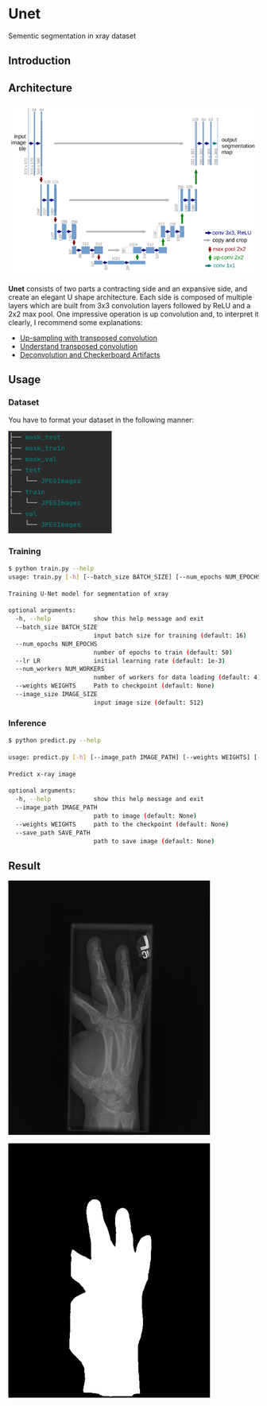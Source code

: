 # Unet
Sementic segmentation in xray dataset

## Introduction

## Architecture

![architecture](images/architecture.png)

**Unet** consists of two parts a contracting side and an expansive side, and create
an elegant U shape architecture. Each side is composed of multiple layers which are built
from 3x3 convolution layers followed by ReLU and a 2x2 max pool. One impressive operation is 
up convolution and, to interpret it clearly, I recommend some explanations:
- [Up-sampling with transposed convolution](https://naokishibuya.medium.com/up-sampling-with-transposed-convolution-9ae4f2df52d0)
- [Understand transposed convolution](https://naokishibuya.medium.com/up-sampling-with-transposed-convolution-9ae4f2df52d0)
- [Deconvolution and Checkerboard Artifacts](https://distill.pub/2016/deconv-checkerboard/)

## Usage

### Dataset 

You have to format your dataset in the following manner:

![tree](images/tree.png)

### Training

```bash
$ python train.py --help
usage: train.py [-h] [--batch_size BATCH_SIZE] [--num_epochs NUM_EPOCHS] [--lr LR] [--num_workers NUM_WORKERS] [--weights WEIGHTS] [--image_size IMAGE_SIZE]

Training U-Net model for segmentation of xray

optional arguments:
  -h, --help            show this help message and exit
  --batch_size BATCH_SIZE
                        input batch size for training (default: 16)
  --num_epochs NUM_EPOCHS
                        number of epochs to train (default: 50)
  --lr LR               initial learning rate (default: 1e-3)
  --num_workers NUM_WORKERS
                        number of workers for data loading (default: 4)
  --weights WEIGHTS     Path to checkpoint (default: None)
  --image_size IMAGE_SIZE
                        input image size (default: 512)
```

### Inference

```bash
$ python predict.py --help

usage: predict.py [-h] [--image_path IMAGE_PATH] [--weights WEIGHTS] [--save_path SAVE_PATH]

Predict x-ray image

optional arguments:
  -h, --help            show this help message and exit
  --image_path IMAGE_PATH
                        path to image (default: None)
  --weights WEIGHTS     path to the checkpoint (default: None)
  --save_path SAVE_PATH
                        path to save image (default: None)
```
## Result
![xray_res](images/xray.jpeg)

![xray](images/xray_res.png)
